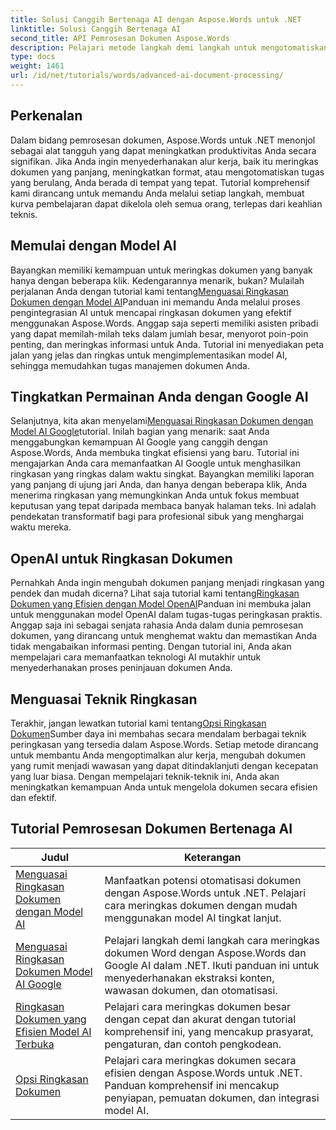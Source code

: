 ```yaml
---
title: Solusi Canggih Bertenaga AI dengan Aspose.Words untuk .NET
linktitle: Solusi Canggih Bertenaga AI
second_title: API Pemrosesan Dokumen Aspose.Words
description: Pelajari metode langkah demi langkah untuk mengotomatiskan pembuatan, manipulasi, dan analisis dokumen dengan wawasan dan kemampuan pemrosesan berbasis AI.
type: docs
weight: 1461
url: /id/net/tutorials/words/advanced-ai-document-processing/
---
```

## Perkenalan

Dalam bidang pemrosesan dokumen, Aspose.Words untuk .NET menonjol sebagai alat tangguh yang dapat meningkatkan produktivitas Anda secara signifikan. Jika Anda ingin menyederhanakan alur kerja, baik itu meringkas dokumen yang panjang, meningkatkan format, atau mengotomatiskan tugas yang berulang, Anda berada di tempat yang tepat. Tutorial komprehensif kami dirancang untuk memandu Anda melalui setiap langkah, membuat kurva pembelajaran dapat dikelola oleh semua orang, terlepas dari keahlian teknis.

## Memulai dengan Model AI

Bayangkan memiliki kemampuan untuk meringkas dokumen yang banyak hanya dengan beberapa klik. Kedengarannya menarik, bukan? Mulailah perjalanan Anda dengan tutorial kami tentang[Menguasai Ringkasan Dokumen dengan Model AI](./mastering-document-summarization-ai-model/)Panduan ini memandu Anda melalui proses pengintegrasian AI untuk mencapai ringkasan dokumen yang efektif menggunakan Aspose.Words. Anggap saja seperti memiliki asisten pribadi yang dapat memilah-milah teks dalam jumlah besar, menyorot poin-poin penting, dan meringkas informasi untuk Anda. Tutorial ini menyediakan peta jalan yang jelas dan ringkas untuk mengimplementasikan model AI, sehingga memudahkan tugas manajemen dokumen Anda.

## Tingkatkan Permainan Anda dengan Google AI

 Selanjutnya, kita akan menyelami[Menguasai Ringkasan Dokumen dengan Model AI Google](./mastering-document-summarization-google-ai-model/)tutorial. Inilah bagian yang menarik: saat Anda menggabungkan kemampuan AI Google yang canggih dengan Aspose.Words, Anda membuka tingkat efisiensi yang baru. Tutorial ini mengajarkan Anda cara memanfaatkan AI Google untuk menghasilkan ringkasan yang ringkas dalam waktu singkat. Bayangkan memiliki laporan yang panjang di ujung jari Anda, dan hanya dengan beberapa klik, Anda menerima ringkasan yang memungkinkan Anda untuk fokus membuat keputusan yang tepat daripada membaca banyak halaman teks. Ini adalah pendekatan transformatif bagi para profesional sibuk yang menghargai waktu mereka.

## OpenAI untuk Ringkasan Dokumen

 Pernahkah Anda ingin mengubah dokumen panjang menjadi ringkasan yang pendek dan mudah dicerna? Lihat saja tutorial kami tentang[Ringkasan Dokumen yang Efisien dengan Model OpenAI](./efficient-document-summarization-openai-model/)Panduan ini membuka jalan untuk menggunakan model OpenAI dalam tugas-tugas peringkasan praktis. Anggap saja ini sebagai senjata rahasia Anda dalam dunia pemrosesan dokumen, yang dirancang untuk menghemat waktu dan memastikan Anda tidak mengabaikan informasi penting. Dengan tutorial ini, Anda akan mempelajari cara memanfaatkan teknologi AI mutakhir untuk menyederhanakan proses peninjauan dokumen Anda.

## Menguasai Teknik Ringkasan

 Terakhir, jangan lewatkan tutorial kami tentang[Opsi Ringkasan Dokumen](./summarize-documents-options/)Sumber daya ini membahas secara mendalam berbagai teknik peringkasan yang tersedia dalam Aspose.Words. Setiap metode dirancang untuk membantu Anda mengoptimalkan alur kerja, mengubah dokumen yang rumit menjadi wawasan yang dapat ditindaklanjuti dengan kecepatan yang luar biasa. Dengan mempelajari teknik-teknik ini, Anda akan meningkatkan kemampuan Anda untuk mengelola dokumen secara efisien dan efektif.

 ## Tutorial Pemrosesan Dokumen Bertenaga AI
| Judul | Keterangan |
| --- | --- |
| [Menguasai Ringkasan Dokumen dengan Model AI](./mastering-document-summarization-ai-model/) | Manfaatkan potensi otomatisasi dokumen dengan Aspose.Words untuk .NET. Pelajari cara meringkas dokumen dengan mudah menggunakan model AI tingkat lanjut. |
| [Menguasai Ringkasan Dokumen Model AI Google](./mastering-document-summarization-google-ai-model/) | Pelajari langkah demi langkah cara meringkas dokumen Word dengan Aspose.Words dan Google AI dalam .NET. Ikuti panduan ini untuk menyederhanakan ekstraksi konten, wawasan dokumen, dan otomatisasi. |
| [Ringkasan Dokumen yang Efisien Model AI Terbuka](./efficient-document-summarization-openai-model/) | Pelajari cara meringkas dokumen besar dengan cepat dan akurat dengan tutorial komprehensif ini, yang mencakup prasyarat, pengaturan, dan contoh pengkodean. |
| [Opsi Ringkasan Dokumen](./summarize-documents-options/) | Pelajari cara meringkas dokumen secara efisien dengan Aspose.Words untuk .NET. Panduan komprehensif ini mencakup penyiapan, pemuatan dokumen, dan integrasi model AI. |